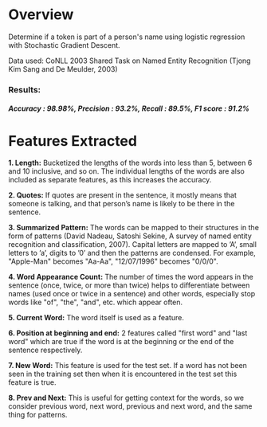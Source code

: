 # Overview
Determine if a token is part of a person's name using logistic regression with Stochastic Gradient Descent.

Data used: CoNLL 2003 Shared Task on Named Entity Recognition (Tjong Kim Sang and De Meulder, 2003)

### Results:
##### Accuracy : 98.98%, Precision : 93.2%, Recall : 89.5%, F1 score : 91.2%


# Features Extracted

**1. Length:** Bucketized the lengths of the words into less than 5, between 6 and 10 inclusive, and so on. The individual lengths of the words are also included as separate features, as this increases the accuracy.

**2. Quotes:** If quotes are present in the sentence, it mostly means that someone is talking, and that person’s name is likely to be there in the sentence.

**3. Summarized Pattern:** The words can be mapped to their structures in the form of patterns (David Nadeau, Satoshi Sekine, A survey of named entity recognition and classification, 2007). Capital letters are mapped to ’A’, small letters to ’a’, digits to ’0’ and then the patterns are condensed. For example, "Apple-Man" becomes "Aa-Aa", "12/07/1996" becomes "0/0/0".

**4. Word Appearance Count:** The number of times the word appears in the sentence (once, twice, or more than twice) helps to differentiate between names (used once or twice in a sentence) and other words, especially stop words like "of", "the", "and", etc. which appear often.

**5. Current Word:** The word itself is used as a feature.


**6. Position at beginning and end:** 2 features called "first word" and "last word" which are true if the word is at the beginning or the end of the sentence respectively.

**7. New Word:** This feature is used for the test set. If a word has not been seen in the training set then when it is encountered in the test set this feature is true.

**8. Prev and Next:** This is useful for getting context for the words, so we consider previous word, next word, previous and next word, and the same thing for patterns.
